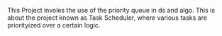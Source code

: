 This Project involes the use of the priority queue in ds and algo.
This is about the project known as Task Scheduler, where various tasks are priorityized over a certain logic. 
